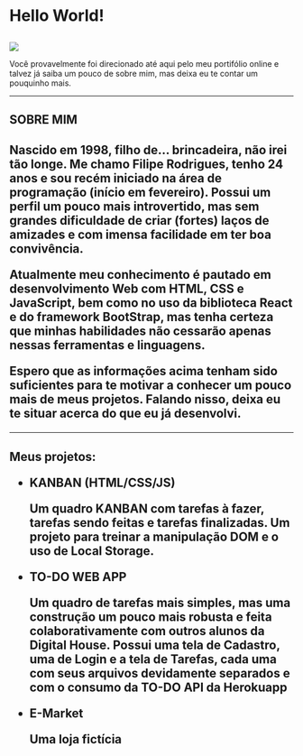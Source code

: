 <h1> Hello World! </h1>
<h2> </h2>

<img src="https://tm.ibxk.com.br/2017/06/22/22100428046161.jpg">

Você provavelmente foi direcionado até aqui pelo meu portifólio online e talvez já saiba um pouco de sobre mim, mas deixa eu te contar um pouquinho mais.
<hr>
<h2> SOBRE MIM <H2>
Nascido em 1998, filho de... brincadeira, não irei tão longe. Me chamo Filipe Rodrigues, tenho 24 anos e sou recém iniciado na área de programação (início em fevereiro).  Possui um perfil um pouco mais introvertido, mas sem grandes dificuldade de criar (fortes) laços de amizades e com imensa facilidade em ter boa convivência.

Atualmente meu conhecimento é pautado em desenvolvimento Web com HTML, CSS e JavaScript, bem como no uso da biblioteca React e do framework BootStrap, mas tenha certeza que minhas habilidades não cessarão apenas nessas ferramentas e linguagens.

Espero que as informações acima tenham sido suficientes para te motivar a conhecer um pouco mais de meus projetos. Falando nisso, deixa eu te situar acerca do que eu já desenvolvi.

<hr>
<h2> Meus projetos:
<ul> 
<li> KANBAN (HTML/CSS/JS)
<p> Um quadro KANBAN com tarefas à fazer, tarefas sendo feitas e tarefas finalizadas. Um projeto para treinar a manipulação DOM e o uso de Local Storage.
<li> TO-DO WEB APP
<p> Um quadro de tarefas mais simples, mas uma construção um pouco mais robusta e feita colaborativamente com outros alunos da Digital House. Possui uma tela de Cadastro, uma de Login e a tela de Tarefas, cada uma com seus arquivos devidamente separados e com o consumo da TO-DO API da Herokuapp
<li> E-Market
<p> Uma loja fictícia 
</ul>